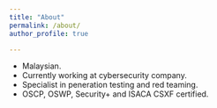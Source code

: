 ```yaml
---
title: "About"
permalink: /about/
author_profile: true

---
```


- Malaysian.
- Currently working at cybersecurity company.
- Specialist in peneration testing and red teaming.
- OSCP, OSWP, Security+ and ISACA CSXF certified.
